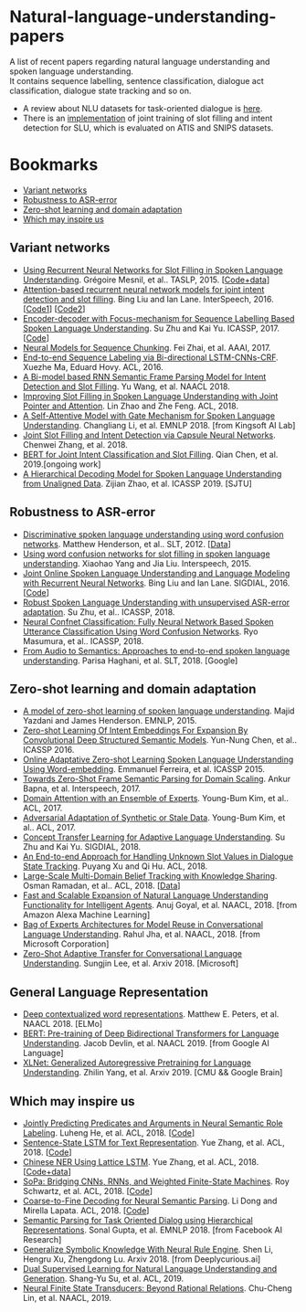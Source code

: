 # Natural-language-understanding-papers
A list of recent papers regarding natural language understanding and spoken language understanding. <br>
It contains sequence labelling, sentence classification, dialogue act classification, dialogue state tracking and so on.

 * A review about NLU datasets for task-oriented dialogue is [here](https://github.com/sz128/NLU_datasets_for_task_oriented_dialogue).
 * There is an [implementation](https://github.com/sz128/slot_filling_and_intent_detection_of_SLU) of joint training of slot filling and intent detection for SLU, which is evaluated on ATIS and SNIPS datasets.

# Bookmarks
  * [Variant networks](#variant-networks)
  * [Robustness to ASR-error](#robustness-to-ASR-error)
  * [Zero-shot learning and domain adaptation](#zero-shot-learning-and-domain-adaptation)
  * [Which may inspire us]($which-may-inspire-us)

## Variant networks
  * [Using Recurrent Neural Networks for Slot Filling in Spoken Language Understanding](https://ieeexplore.ieee.org/document/6998838/). Grégoire Mesnil, et al.. TASLP, 2015. [[Code+data](https://github.com/mesnilgr/is13)]
  * [Attention-based recurrent neural network models for joint intent detection and slot filling](https://pdfs.semanticscholar.org/84a9/bc5294dded8d597c9d1c958fe21e4614ff8f.pdf). Bing Liu and Ian Lane. InterSpeech, 2016. [[Code1](https://github.com/HadoopIt/rnn-nlu)] [[Code2](https://github.com/applenob/RNN-for-Joint-NLU)]
  * [Encoder-decoder with Focus-mechanism for Sequence Labelling Based Spoken Language Understanding](https://speechlab.sjtu.edu.cn/papers/sz128-zhu-icassp17.pdf). Su Zhu and Kai Yu. ICASSP, 2017. [[Code](https://github.com/sz128/SLU_focus_and_crf)]
  * [Neural Models for Sequence Chunking](https://www.aaai.org/ocs/index.php/AAAI/AAAI17/paper/download/14776/14262). Fei Zhai, et al. AAAI, 2017.
  * [End-to-end Sequence Labeling via Bi-directional LSTM-CNNs-CRF](https://arxiv.org/abs/1603.01354). Xuezhe Ma, Eduard Hovy. ACL, 2016.
  * [A Bi-model based RNN Semantic Frame Parsing Model for Intent Detection and Slot Filling](http://aclweb.org/anthology/N18-2050). Yu Wang, et al. NAACL 2018.
  * [Improving Slot Filling in Spoken Language Understanding with Joint Pointer and Attention](http://aclweb.org/anthology/P18-2068). Lin Zhao and Zhe Feng. ACL, 2018.
  * [A Self-Attentive Model with Gate Mechanism for Spoken Language Understanding](http://aclweb.org/anthology/D18-1417). Changliang Li, et al. EMNLP 2018. [from Kingsoft AI Lab]
  * [Joint Slot Filling and Intent Detection via Capsule Neural Networks](https://arxiv.org/pdf/1812.09471.pdf). Chenwei Zhang, et al. 2018. 
  * [BERT for Joint Intent Classification and Slot Filling](https://arxiv.org/pdf/1902.10909.pdf). Qian Chen, et al. 2019.[ongoing work]
  * [A Hierarchical Decoding Model for Spoken Language Understanding from Unaligned Data](https://arxiv.org/abs/1904.04498). Zijian Zhao, et al. ICASSP 2019. [SJTU]
  
## Robustness to ASR-error
 * [Discriminative spoken language understanding using word confusion networks](http://www.matthen.com/assets/pdf/Discriminative_Spoken_Language_Understanding_Using_Word_Confusion_Networks.pdf). Matthew Henderson, et al.. SLT, 2012. [[Data](https://www.repository.cam.ac.uk/handle/1810/248271;jsessionid=D40F449AE8CD5D93EF215715D1726E13)]
 * [Using word confusion networks for slot filling in spoken language understanding](http://www.isca-speech.org/archive/interspeech_2015/papers/i15_1353.pdf). Xiaohao Yang and Jia Liu. Interspeech, 2015.
 * [Joint Online Spoken Language Understanding and Language Modeling with Recurrent Neural Networks](http://www.aclweb.org/anthology/W16-3603). Bing Liu and Ian Lane. SIGDIAL, 2016. [[Code](https://github.com/HadoopIt/joint-slu-lm)]
 * [Robust Spoken Language Understanding with unsupervised ASR-error adaptation](https://speechlab.sjtu.edu.cn/papers/sz128-zhu-icassp18.pdf). Su Zhu, et al.. ICASSP, 2018.
 * [Neural Confnet Classification: Fully Neural Network Based Spoken Utterance Classification Using Word Confusion Networks](http://mirlab.org/conference_papers/International_Conference/ICASSP%202018/pdfs/0006039.pdf). Ryo Masumura, et al.. ICASSP, 2018.
 * [From Audio to Semantics: Approaches to end-to-end spoken language understanding](https://arxiv.org/abs/1809.09190). Parisa Haghani, et al. SLT, 2018. [Google]
 
 ## Zero-shot learning and domain adaptation
  * [A model of zero-shot learning of spoken language understanding](http://www.anthology.aclweb.org/D/D15/D15-1027.pdf). Majid Yazdani and James Henderson. EMNLP, 2015.
  * [Zero-shot Learning Of Intent Embeddings For Expansion By Convolutional Deep Structured Semantic Models](https://www.csie.ntu.edu.tw/~yvchen/doc/ICASSP16_ZeroShot.pdf). Yun-Nung Chen, et al.. ICASSP 2016.
  * [Online Adaptative Zero-shot Learning Spoken Language Understanding Using Word-embedding](https://ieeexplore.ieee.org/document/7178987/).  Emmanuel Ferreira, et al. ICASSP 2015.
  * [Towards Zero-Shot Frame Semantic Parsing for Domain Scaling](https://www.isca-speech.org/archive/Interspeech_2017/pdfs/0518.PDF).  Ankur Bapna, et al. Interspeech, 2017.
  * [Domain Attention with an Ensemble of Experts](http://www.karlstratos.com/publications/acl17ensemble.pdf). Young-Bum Kim, et al.. ACL, 2017.
  * [Adversarial Adaptation of Synthetic or Stale Data](http://karlstratos.com/publications/acl17adversarial.pdf). Young-Bum Kim, et al.. ACL, 2017.
  * [Concept Transfer Learning for Adaptive Language Understanding](http://aclweb.org/anthology/W18-5047). Su Zhu and Kai Yu. SIGDIAL, 2018.
  * [An End-to-end Approach for Handling Unknown Slot Values in Dialogue State Tracking](http://aclweb.org/anthology/P18-1134). Puyang Xu and Qi Hu. ACL, 2018.
  * [Large-Scale Multi-Domain Belief Tracking with Knowledge Sharing](http://aclweb.org/anthology/P18-2069). Osman Ramadan, et al.. ACL, 2018. [[Data](http://dialogue.mi.eng.cam.ac.uk/index.php/corpus/)]
  * [Fast and Scalable Expansion of Natural Language Understanding Functionality for Intelligent Agents](http://aclweb.org/anthology/N18-3018). Anuj Goyal, et al. NAACL, 2018. [from Amazon Alexa Machine Learning]
  * [Bag of Experts Architectures for Model Reuse in Conversational Language Understanding](http://aclweb.org/anthology/N18-3019). Rahul Jha, et al. NAACL, 2018. [from Microsoft Corporation]
  * [Zero-Shot Adaptive Transfer for Conversational Language Understanding](https://arxiv.org/abs/1808.10059). Sungjin Lee, et al. Arxiv 2018. [Microsoft]
 
## General Language Representation 
  * [Deep contextualized word representations](https://arxiv.org/pdf/1802.05365.pdf). Matthew E. Peters, et al. NAACL 2018. [ELMo]
  * [BERT: Pre-training of Deep Bidirectional Transformers for Language Understanding](https://arxiv.org/pdf/1810.04805.pdf). Jacob Devlin, et al. NAACL 2019. [from Google AI Language]
  * [XLNet: Generalized Autoregressive Pretraining for Language Understanding](https://arxiv.org/abs/1906.08237). Zhilin Yang, et al. Arxiv 2019. [CMU && Google Brain]

 ## Which may inspire us
  * [Jointly Predicting Predicates and Arguments in Neural Semantic Role Labeling](http://aclweb.org/anthology/P18-2058). Luheng He, et al. ACL, 2018. [[Code](https://github.com/luheng/lsgn)]
  * [Sentence-State LSTM for Text Representation](http://aclweb.org/anthology/P18-1030). Yue Zhang, et al. ACL, 2018. [[Code](https://github.com/leuchine/S-LSTM)]
  * [Chinese NER Using Lattice LSTM](http://aclweb.org/anthology/P18-1144). Yue Zhang, et al. ACL, 2018. [[Code+data](https://github.com/jiesutd/LatticeLSTM)]
  * [SoPa: Bridging CNNs, RNNs, and Weighted Finite-State Machines](http://aclweb.org/anthology/P18-1028). Roy Schwartz, et al. ACL, 2018. [[Code](https://github.com/Noahs-ARK/soft_patterns)]
  * [Coarse-to-Fine Decoding for Neural Semantic Parsing](http://homepages.inf.ed.ac.uk/s1478528/acl18-coarse2fine.pdf). Li Dong and Mirella Lapata. ACL, 2018. [[Code](https://github.com/donglixp/coarse2fine)]
  * [Semantic Parsing for Task Oriented Dialog using Hierarchical Representations](http://aclweb.org/anthology/D18-1300). Sonal Gupta, et al. EMNLP 2018. [from Facebook AI Research]
  * [Generalize Symbolic Knowledge With Neural Rule Engine](https://arxiv.org/pdf/1808.10326.pdf). Shen Li, Hengru Xu, Zhengdong Lu. Arxiv 2018. [from Deeplycurious.ai]
  * [Dual Supervised Learning for Natural Language Understanding and Generation](https://arxiv.org/abs/1905.06196). Shang-Yu Su, et al. ACL, 2019.
  * [Neural Finite State Transducers: Beyond Rational Relations](https://www.aclweb.org/anthology/N19-1024). Chu-Cheng Lin, et al. NAACL, 2019.
